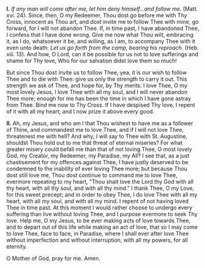 
**I\.** *If any man will come after me, let him deny himself\...and follow me.* (Matt. xvi. 24). Since, then, O my Redeemer, Thou dost go before me with Thy Cross, innocent as Thou art, and dost invite me to follow Thee with mine, go forward, for I will not abandon Thee. If, in time past, I have abandoned Thee, I confess that I have done wrong. Give me now what Thou wilt, embracing it, as I do, whatsoever it be, and willing, as I am, to accompany Thee with it even unto death: *Let us go forth from the camp, bearing his reproach.* (Heb. xiii. 13). And how, O Lord, can it be possible for us not to love sufferings and shame for Thy love, Who for our salvation didst love them so much!

But since Thou dost invite us to follow Thee, yea, it is our wish to follow Thee and to die with Thee: give us only the strength to carry it out. This strength we ask of Thee, and hope for, by Thy merits. I love Thee, O my most lovely Jesus, I love Thee with all my soul, and I will never abandon Thee more; enough for me has been the time in which I have gone astray from Thee. Bind me now to Thy Cross. If I have despised Thy love, I repent of it with all my heart; and I now prize it above every good.

**II\.** Ah, my Jesus, and who am I that Thou wishest to have me as a follower of Thine, and commandest me to love Thee, and if I will not love Thee, threatenest me with hell? And why, I will say to Thee with St. Augustine, shouldst Thou hold out to me that threat of eternal miseries? For what greater misery could befall me than that of not loving Thee, O most lovely God, my Creator, my Redeemer, my Paradise, my All? I see that, as a just chastisement for my offences against Thee, I have justly deserved to be condemned to the inability of ever loving Thee more; but because Thou dost still love me, Thou dost continue to command me to love Thee, evermore repeating to my heart, \"Thou shalt love the Lord thy God with all thy heart, with all thy soul, and with all thy mind.\" I thank Thee, O my Love, for this sweet precept; and in order to obey Thee, I do love Thee with all my heart, with all my soul, and with all my mind. I repent of not having loved Thee in time past. At this moment I would rather choose to undergo every suffering than live without loving Thee, and I purpose evermore to seek Thy love. Help me, O my Jesus, to be ever making acts of love towards Thee, and to depart out of this life while making an act of love, that so I may come to love Thee, face to face, in Paradise, where I shall ever after love Thee without imperfection and without interruption, with all my powers, for all eternity.

O Mother of God, pray for me. Amen.

